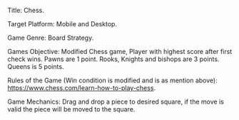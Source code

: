 Title: Chess.

Target Platform: Mobile and Desktop.

Game Genre: Board Strategy.

Games Objective: Modified Chess game, Player with highest score after first check wins. Pawns are 1 point. Rooks, Knights and bishops are 3 points. Queens is 5 points.

Rules of the Game (Win condition is modified and is as mention above): https://www.chess.com/learn-how-to-play-chess.

Game Mechanics: Drag and drop a piece to desired square, if the move is valid the piece will be moved to the square.
